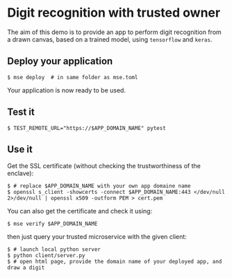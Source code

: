 # Digit recognition with trusted owner

The aim of this demo is to provide an app to perform digit recognition from a drawn canvas, based on a trained model, using `tensorflow` and `keras`.

## Deploy your application

```console
$ mse deploy  # in same folder as mse.toml
```

Your application is now ready to be used.

## Test it

```console
$ TEST_REMOTE_URL="https://$APP_DOMAIN_NAME" pytest
```

## Use it

Get the SSL certificate (without checking the trustworthiness of the enclave):

```console
$ # replace $APP_DOMAIN_NAME with your own app domaine name
$ openssl s_client -showcerts -connect $APP_DOMAIN_NAME:443 </dev/null 2>/dev/null | openssl x509 -outform PEM > cert.pem
```

You can also get the certificate and check it using:

```console
$ mse verify $APP_DOMAIN_NAME
```

then just query your trusted microservice with the given client:

```console
$ # launch local python server
$ python client/server.py
$ # open html page, provide the domain name of your deployed app, and draw a digit
```
